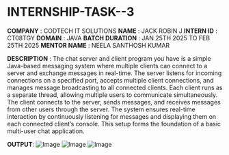 # INTERNSHIP-TASK--3
**COMPANY** : CODTECH IT SOLUTIONS
**NAME** : JACK ROBIN J
**INTERN ID** : CT08TGY
**DOMAIN** : JAVA 
**BATCH DURATION** : JAN 25TH 2025 TO FEB 25TH 2025
**MENTOR NAME** : NEELA SANTHOSH KUMAR

**DESCRIPTION** :
The chat server and client program you have is a simple Java-based messaging system where multiple clients can connect to a server and exchange messages in real-time. The server listens for incoming connections on a specified port, accepts multiple client connections, and manages message broadcasting to all connected clients. Each client runs as a separate thread, allowing multiple users to communicate simultaneously. The client connects to the server, sends messages, and receives messages from other users through the server. The system ensures real-time interaction by continuously listening for messages and displaying them on each connected client’s console. This setup forms the foundation of a basic multi-user chat application.


**OUTPUT**:
![Image](https://github.com/user-attachments/assets/d05051e6-fbf0-4d65-b141-726b57954d9c)
![Image](https://github.com/user-attachments/assets/c4e00973-5f08-4d8e-8ea2-974169e78e8e)
![Image](https://github.com/user-attachments/assets/6ef0cc39-ca30-4962-9973-a5988d19aacf)
